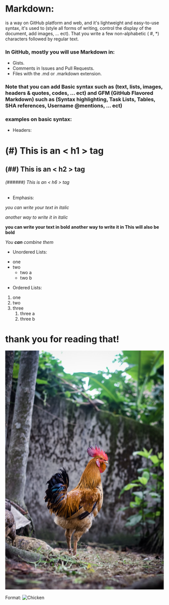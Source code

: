 # Markdown: 
is a way on GitHub platform and web, and it's lightweight and easy-to-use syntax, it's used to (style all forms of writing, control the display of the document, add images, ... ect). That you write a few non-alphabetic ( #, *) characters followed by regular text.
### In GitHub, mostly you will use Markdown in:
- Gists.
- Comments in Issues and Pull Requests.
- Files with the .md or .markdown extension.

### Note that you can add Basic syntax such as (text, lists, images, headers & quotes, codes, ... ect) and GFM (GitHub Flavored Markdown) such as (Syntax highlighting, Task Lists, Tables, SHA references, Username @mentions, ... ect)




###  examples on basic syntax:
- Headers:
# (#) This is an < h1 > tag
## (##) This is an < h2 > tag
###### (######) This is an < h6 > tag

- Emphasis:

*you can write your text in italic*

_another way to write it in italic_

**you can write your text in bold**
__another way to write it in This will also be bold__

_You **can** combine them_

- Unordered Lists:
* one
* two
  * two a  
  * two b
- Ordered Lists:
1. one 
1. two
1. three
   1. three a
   1. three b
   
   
# thank you for reading that!

![chicken Photo](chicken.jpg)

Format: ![Chicken](https://images.unsplash.com/photo-1559628129-67cf63b72248?ixlib=rb-1.2.1&ixid=eyJhcHBfaWQiOjEyMDd9&w=1000&q=80)
